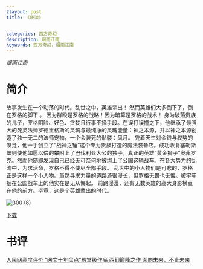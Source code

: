```yaml
---
2layout: post
title: 《亵渎》


categories: 西方奇幻
description: 烟雨江南
keywords: 西方奇幻，烟雨江南
---
```


*烟雨江南*

# 简介

故事发生在一个动荡的时代。乱世之中，英雄辈出！ 然而英雄们大多倒下了，倒在罗格的脚下  。
因为群殴是罗格的战略！因为暗算是罗格的战术！ 身为破落贵族的儿子，罗格阴险、好色、贪婪且行事不择手段。在误打误撞之下，他继承了最强大的死灵法师罗德里格斯的灵魂与最纯净的灵魂能量：神之本源，并以神之本源创造了独一无二的法师宠物，一个会装死的骷髅：风月。
凭着天生对金钱与权势的嗅觉，他一手创立了“战神之锤”这个专为贵族打造的魔法装备店。成功收复塞勒斯堡则使他如愿以偿的攀附上了巴伐利亚大公的独子，真正的英雄“黄金狮子”奥菲罗克。然而他随即发现自己已经无可奈何地被绑上了公国这辆战车。在各大势力的乱流中，为求活命，罗格不得不使尽全部手段。
乱世中的小人物们是可悲的，罗格正是这样一个小人物。虽然寻求力量的道路还很漫长，但罗格无畏也无悔。被牢牢捆在公国战车上的他实在是无从悔起。
前路漫漫，还有无数英雄的高大身影横亘在他的前方。毕竟，这是个英雄辈出的时代。

![300 (8)](http://tvax2.sinaimg.cn/large/008dGP0Fgy1gtyir6ed95j304605kweh.jpg)

[下载](https://link.jscdn.cn/1drv/aHR0cHM6Ly8xZHJ2Lm1zL3QvcyFBaGU2R2dNWmVFb2poUUVHUmtqZm1IcTZKeW9YP2U9Q1QxcXk0.txt)

# 书评
[人民网高度评价 “网文十年盘点”殿堂级作品 西幻巅峰之作 面向未来，不止未来](https://yybooks0.github.io//wiki/2021-9-3-%E4%BA%BA%E6%B0%91%E7%BD%91%E9%AB%98%E5%BA%A6%E8%AF%84%E4%BB%B7%20%E2%80%9C%E7%BD%91%E6%96%87%E5%8D%81%E5%B9%B4%E7%9B%98%E7%82%B9%E2%80%9D%E6%AE%BF%E5%A0%82%E7%BA%A7%E4%BD%9C%E5%93%81%20%E8%A5%BF%E5%B9%BB%E5%B7%85%E5%B3%B0%E4%B9%8B%E4%BD%9C%20%E9%9D%A2%E5%90%91%E6%9C%AA%E6%9D%A5%EF%BC%8C%E4%B8%8D%E6%AD%A2%E6%9C%AA%E6%9D%A5/)